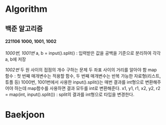 # Algorithm

## 백준 알고리즘 

#### 221106 1000, 1001, 1002
*1000번, 1001번*
a, b = input().split() : 입력받은 값을 공백을 기준으로 분리하여 각각 a, b에 저장

*1002번*
두 원 사이의 접점의 개수 구하는 문제
두 좌표 사이의 거리를 알아야 함
map 함수 : 첫 번째 매개변수는 적용할 함수, 두 번째 매개변수는 반복 가능한 자료형(리스트, 튜플 등)
1000번, 1001번에서 사용한 input().split()는 매번 결과를 int형으로 변환해주어야 하는데 map함수를 사용하면 결과 모두를 int로 변환해준다.
x1, y1, r1, x2, y2, r2 = map(int, input().split()) : split의 결과를 int형으로 타입을 변경한다.

# Baekjoon
